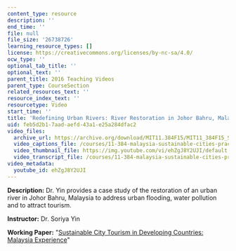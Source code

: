```yaml
---
content_type: resource
description: ''
end_time: ''
file: null
file_size: '26738726'
learning_resource_types: []
license: https://creativecommons.org/licenses/by-nc-sa/4.0/
ocw_type: ''
optional_tab_title: ''
optional_text: ''
parent_title: 2016 Teaching Videos
parent_type: CourseSection
related_resources_text: ''
resource_index_text: ''
resourcetype: Video
start_time: ''
title: 'Redefining Urban Rivers: River Restoration in Johor Bahru, Malaysia'
uid: feb5d2b1-7aad-aefd-43a1-e25a284dfac2
video_files:
  archive_url: https://archive.org/download/MIT11.384F15/MIT11_384F15_Soriya_Yin_300k.mp4
  video_captions_file: /courses/11-384-malaysia-sustainable-cities-practicum-spring-2018/30122b6b6a735bdd94867244fe4aa52f_ehZgJ8Y2UJI.vtt
  video_thumbnail_file: https://img.youtube.com/vi/ehZgJ8Y2UJI/default.jpg
  video_transcript_file: /courses/11-384-malaysia-sustainable-cities-practicum-spring-2018/289661b129107a6ad89e90b93938da72_ehZgJ8Y2UJI.pdf
video_metadata:
  youtube_id: ehZgJ8Y2UJI
---
```


**Description:** Dr. Yin provides a case study of the restoration of an urban river in Johor Bahru, Malaysia to address urban flooding, water pollution and to attract tourism.

**Instructor:** Dr. Soriya Yin

**Working Paper:** "[Sustainable City Tourism in Developing Countries: Malaysia Experience](https://malaysiacities.mit.edu/paperYin)"

